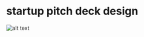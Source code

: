 # startup pitch deck design

![alt text](https://github.com/yashp241195/startup_pitch_deck/blob/main/pitchweights.png)

